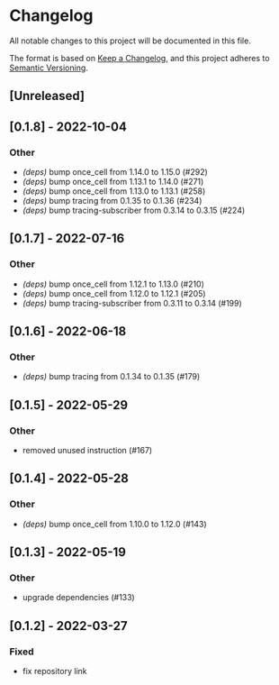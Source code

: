 # Changelog
All notable changes to this project will be documented in this file.

The format is based on [Keep a Changelog](https://keepachangelog.com/en/1.0.0/),
and this project adheres to [Semantic Versioning](https://semver.org/spec/v2.0.0.html).

## [Unreleased]

## [0.1.8] - 2022-10-04

### Other
- *(deps)* bump once_cell from 1.14.0 to 1.15.0 (#292)
- *(deps)* bump once_cell from 1.13.1 to 1.14.0 (#271)
- *(deps)* bump once_cell from 1.13.0 to 1.13.1 (#258)
- *(deps)* bump tracing from 0.1.35 to 0.1.36 (#234)
- *(deps)* bump tracing-subscriber from 0.3.14 to 0.3.15 (#224)

## [0.1.7] - 2022-07-16

### Other
- *(deps)* bump once_cell from 1.12.1 to 1.13.0 (#210)
- *(deps)* bump once_cell from 1.12.0 to 1.12.1 (#205)
- *(deps)* bump tracing-subscriber from 0.3.11 to 0.3.14 (#199)

## [0.1.6] - 2022-06-18

### Other
- *(deps)* bump tracing from 0.1.34 to 0.1.35 (#179)

## [0.1.5] - 2022-05-29

### Other
- removed unused instruction (#167)

## [0.1.4] - 2022-05-28

### Other
- *(deps)* bump once_cell from 1.10.0 to 1.12.0 (#143)

## [0.1.3] - 2022-05-19

### Other
- upgrade dependencies (#133)

## [0.1.2] - 2022-03-27

### Fixed
- fix repository link

